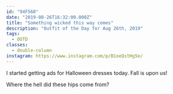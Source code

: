 ```yaml
---
id: "94F560"
date: "2019-08-26T16:32:00.000Z"
title: "Something wicked this way comes"
description: "Outfit of the Day for Aug 26th, 2019"
tags:
  - OOTD
classes:
  - double-column
instagram: https://www.instagram.com/p/B1oeQstHg5e/
---
```

I started getting ads for Halloween dresses today. Fall is upon us!

Where the hell did these hips come from?
